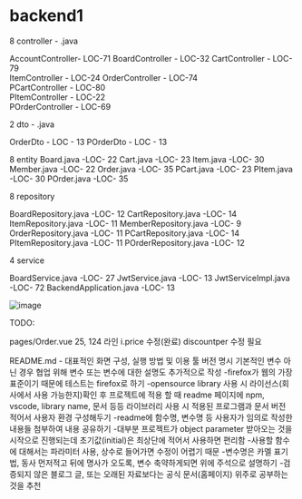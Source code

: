 # backend1


8 controller - .java

AccountController- LOC-71
BoardController - LOC-32 
CartController - LOC-79     
ItemController - LOC-24
OrderController - LOC-74     
 PCartController - LOC-80   
PItemController - LOC-22      
POrderController - LOC-69    

2 dto - .java

OrderDto - LOC - 13
POrderDto - LOC - 13

8 entity 
Board.java -LOC- 22
Cart.java -LOC- 23
Item.java -LOC- 30
Member.java -LOC- 22
Order.java -LOC- 35
PCart.java -LOC- 23
PItem.java -LOC- 30
POrder.java -LOC- 35




8 repository

BoardRepository.java -LOC- 12
CartRepository.java -LOC- 14
ItemRepository.java -LOC- 11
MemberRepository.java -LOC- 9
OrderRepository.java -LOC- 11
PCartRepository.java -LOC- 14
PItemRepository.java -LOC- 11
POrderRepository.java -LOC- 12

4 service

BoardService.java -LOC- 27
JwtService.java -LOC- 13
JwtServiceImpl.java -LOC- 72
BackendApplication.java -LOC- 13

![image](https://github.com/IT-skills-donation-website/backend1/assets/105649474/6126b011-b2f2-4db5-92b7-1b9298ffbe5b)


TODO:

pages/Order.vue  25, 124 라인 i.price 수정(완료)
discountper 수정 필요

README.md - 대표적인 화면 구성, 실행 방법 및 이용 툴 버전 명시
기본적인 변수 아닌 경우 협업 위해 변수 또는 변수에 대한 설명도 추가적으로 작성
-firefox가 웹의 가장 표준이기 때문에 테스트는 firefox로 하기
-opensource library 사용 시 라이선스(회사에서 사용 가능한지)확인 후 프로젝트에 적용 할 때 readme 페이지에 npm, vscode, library name, 문서 등등 라이브러리 사용 시 적용된 프로그램과 문서 버전 적어서 사용자 환경 구성해두기
-readme에 함수명, 변수명 등 사용자가 임의로 작성한 내용들 첨부하여 내용 공유하기
-대부분 프로젝트가 object parameter 받아오는 것을 시작으로 진행되는데 초기값(initial)은 최상단에 적어서 사용하면 편리함
-사용할 함수에 대해서는 파라미터 사용, 상수로 들어가면 수정이 어렵기 때문
-변수명은 카멜 표기법, 동사 먼저적고 뒤에 명사가 오도록, 변수 축약하게되면 위에 주석으로 설명하기
-검증되지 않은 블로그 글, 또는 오래된 자료보다는 공식 문서(홈페이지) 위주로 공부하는 것을 추천

